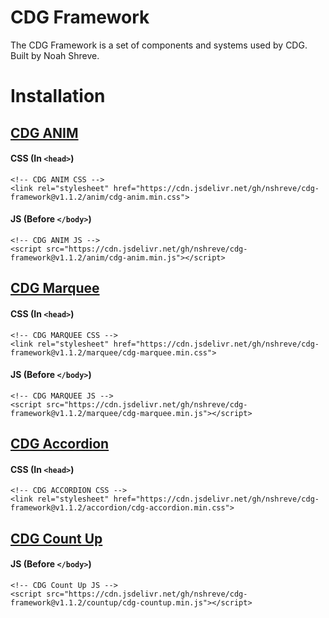 # CDG Framework
The CDG Framework is a set of components and systems used by CDG. Built by Noah Shreve.

# Installation
## [CDG ANIM](anim)
#### CSS (In `<head>`)
```
<!-- CDG ANIM CSS -->
<link rel="stylesheet" href="https://cdn.jsdelivr.net/gh/nshreve/cdg-framework@v1.1.2/anim/cdg-anim.min.css">
```
#### JS (Before `</body>`)
```
<!-- CDG ANIM JS -->
<script src="https://cdn.jsdelivr.net/gh/nshreve/cdg-framework@v1.1.2/anim/cdg-anim.min.js"></script>
```

## [CDG Marquee](marquee)
#### CSS (In `<head>`)
```
<!-- CDG MARQUEE CSS -->
<link rel="stylesheet" href="https://cdn.jsdelivr.net/gh/nshreve/cdg-framework@v1.1.2/marquee/cdg-marquee.min.css">
```
#### JS (Before `</body>`)
```
<!-- CDG MARQUEE JS -->
<script src="https://cdn.jsdelivr.net/gh/nshreve/cdg-framework@v1.1.2/marquee/cdg-marquee.min.js"></script>
```

## [CDG Accordion](accordion)
#### CSS (In `<head>`)
```
<!-- CDG ACCORDION CSS -->
<link rel="stylesheet" href="https://cdn.jsdelivr.net/gh/nshreve/cdg-framework@v1.1.2/accordion/cdg-accordion.min.css">
```

## [CDG Count Up](countup)
#### JS (Before `</body>`)
```
<!-- CDG Count Up JS -->
<script src="https://cdn.jsdelivr.net/gh/nshreve/cdg-framework@v1.1.2/countup/cdg-countup.min.js"></script>
```
